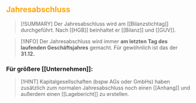 ## <font color = "orange">Jahresabschluss</font>

>[!SUMMARY]
>Der Jahresabschluss wird am [[Bilanzstichtag]] durchgeführt. Nach [[HGB]] beinhaltet er [[Bilanz]] und [[GUV]].

>[!INFO]
>Der Jahresabschluss wird immer **am letzten Tag des laufenden Geschäftsjahres** gemacht. Für gewöhnlich ist das der **31.12.**

### Für größere [[Unternehmen]]:
>[!HINT]
>Kapitalgesellschaften (bspw AGs oder GmbHs) haben zusätzlich zum normalen Jahresabschluss noch einen [[Anhang]] und außerdem einen [[Lagebericht]] zu erstellen.
